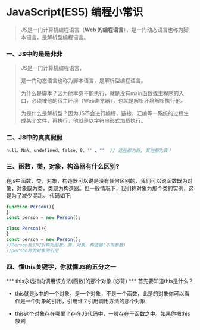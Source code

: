 # JavaScript(ES5)  编程小常识

> JS是一门计算机编程语言（**Web 的编程语言**），是一门动态语言也称为脚本语言，是解析型编程语言。



### 一、JS中的是是非非 

> JS是一门计算机编程语言，
>
> 是一门动态语言也称为脚本语言，是解析型编程语言。
>
> 为什么是脚本？因为他本身不能执行，就是没有main函数或主程序的入口，必须被他的宿主环境（Web浏览器），也就是解析环境解析执行他。
>
> 为是什么是解析型？因为JS不会进行编程，链接，汇编等一系统的过程生成某个文件，再执行，他就是以字符串形式加载执行。



### 二、JS中的真真假假

```js
null、NaN、undefined、false、0、'' 、""  // 这些都为假, 其他都为真！
```



### 三、函数，类，对象，构造器有什么区别? 

​	在js中函数，类，对象，构造器可以说是没有任何区别的，我们可以说函数既为对象，对象既为类，类既为构造器。但一般情况下，我们称对象为那个类的实例，这是为了减少混乱。 
代码如下:

```js
function Person(){ 
} 
const person = new Person(); 

class Person(){ 
} 
const person = new Person(); 
//Person我们可以称为函数，类，对象，构造器(不带参数) 
//person称为对象的引用 
```



###  四、懂this关键字，你就懂JS的五分之一

*** this永远指向调用该方法(函数)的那个对象.(必背)  ***
首先要知道this是什么？ 

* this就是js中的一个对象。是一个对象，不是一个函数，此是的对象你可以看作是一个对象的引用，引用谁？引用调用方法的那个对象. 

* this这个对象存在哪里？存在JS代码中，一般存在于函数之中。如果你把this放到<script>标签中，你可以试下window === this，打印什么?为什么？ 

  代码如下:

```js
function ready() {
    alert(this === window);
}
ready();

//此时打什么？true，为什么？

function Person() {
    this.name = '张三';
    alert(this === window);
}
new Person();

//此时打印什么？false, 为什么？
//把代码加长点.加一个var perso = 
const person = new Person(); 
```



全世界的人都知道person引用了new Person产生的那个对象。new Person创建的是一个JS实例对象，我们就可以绑定属性和方法. 
看下面这段代码:

```js
fn = function () {
}
fn.ready = function () {
    alert(this === fn);
} 
```


当调用fn.ready()的时候打印什么？true ,为什么？ 
十分奇怪，this现在等于一个函数了..为什么？ 



### 五、JS中静态方法和属性将助你一臂之力. 

> 什么是静态.顾名思意:就是不动了，JS中不动的方法是什么？就是不需要创建实例，直接可以通过类名调用方法，哪里都没有动。方法就调用了。不需要任何额外的代码。这只是片面之言。所谓静态:就是属于类的属于类本身的特征. 
> Js中类既为对象，何不能直接绑定属性和方法。当然可以. 
> 代码如下:

```js
fn = function () {
}
fn.name = '张三';
fn.getName = function () {
    return fn.name;
} 
```

这也行，但为什么还要new 的过程，全都这样绑定不就可以了吗？思考 



### 六、prototype和constructor的在JS框架中的影响 

* prototype为原型,是一个对象。 

* constructor为构造器,是一个函数 

* 到现在为止，你要分清楚，什么时候的对象为对象，什么时候的对象是一个函数.也难为JS解析器，能解析运行如此灵活的代码。 

* prototype可以说他是一个类的静态的属性，他指向这个对象的实例。换句话说prototype是一个对象。

* prototype指向的对象和我们new的对象有何区别？建立了一种等价桥梁关系，但不是同一个。当我们在函数prototype上绑定属性的时候，那么属性和值就绑定到了prototype对象上，并没有正真的绑定到那个对象上去。

* 当需要访问那个对象上的这个属性的时候，JS解析器，首先会去从对象本身上去找这个属性，然后再到原型对象上找。 

  

  代码如下:

```js
function Person() {

};
var person = new Person();
    person.name ='张三';
    Person.prototype.name ='李四';

alert(person.name);
delete person.name;
alert(person.name);

// constructor指向一个对象的构造器。(什么是构造器？自己去复习。), 由此可以看出他是一个对象级别的属性。也就是要使用constructor这个属性，必须需要一个对象。
// 那么prototype是一个对象有没有constructor属性？当然有，既然constructor是指构造器，那有没有一个prototype属性？当然有，以此类推, 下面这两段代码是正确的。
constructor.prototype.constructor.prototype.constructor...
prototype.constructor.prototype.constructor.prototype...
```



其实我也不知道到底可以连多长？感兴趣可以试一下。顺便告诉你用递归算法。 
在众多的JS代码中，当我们已知一个对象，要求他的构造器，或者已知一个构造器，求他的对象。应入门了。 



### 七、==和===将判断进行到底

***  ==和===神像形不象.不要去考虑，一眼就看出是做断判是否相等。 ***
有木有区别? 
==判断变量是否相等。 
===判断变量的值相等。 
以此类推:====用来干嘛的？？用来报错的.你懂的.这里只想告诉你，只有==和=== 
JS中变量是弱类型的，都懂。 
代码如下:

```js
var a = 3;
var b = '3';
alert(a == b); //true

// JS中变量的值是强类型的。你懂的.
var a = 3;
var b = '3';
alert(a === b); //false
```



都是var 类型的变量，但他们的值不一样，一个是整形，一个是字符串型. 
var类型和var类型相比，当然是true,整形和字符串型比，当然是false. 
==用来比较他们值是否一样。不会是计较值的类型，只要他们的变量是var类型就可以了。当然是这废话，难不成，你不还能声明第二种变量类型的变量？. 
===用来比较，会去判断他们的值是否为同一类型。如果不是，没有的比较。JS中变量的值是强类型的，有整形，字符串，数字，布尔等。



### 八、typeof和instanceof完成了判断未成的使命 

typeof用来判断基本数据类型 
instanceof 用来判断对象类型是否为某一个类型号 



### 九、5种继承让你如虎添翼.

1、对象冒充 
2、apply 
3、call 
4、prototype 
5、for循环方式 
用法：*** 永远只须记住，JS中的继承只是属性和方法的拷贝。***



### 十、DOM模型结构改变你的思想 

DOM是一种思想，一种将数据以树状结构数据的思想。

* 学习DOM只需要掌握任何一个节点都有一个父节点和0到多个子节点.任何一个节点都有一个页面上的标签表现形式和一个内存对应着一个标签对象.页面只是展示数据的地方，内存中才是DOM对象数据保存地方。

* 任何一个DOM对象只能有一个父节点对象。

* 父子关系可以随时改变。 

> 对象操作：查、增，修，删 
> 内容操作：innerHTML,innerText等 
> 事件操作：mouse,key 
> 样式操作：id、target、class 
> 属性操作：attribute 



### 十一、回调函数减少编写代码 

*** 什么是回调函数? ***

> 在JS中函数名是用来标识一个函数的。既我们可以传递给某个函数一个函数 名(函数名柄),然后由那个函数来自动调用我们的函数完成相关的处理。 
> 调用者与被调用者分开，我们不需要关心调用者，和被调用者。回调可用于通知机制，事件。 



### 十二、函数和arguments 

* 函数名就是函数的句柄，指针，函数名是唯一的，这也成就了JS中没有函数重载。只有函数覆盖。函数名才是唯一标识函数的。 
* 永远需牢访，JS中的函数调用就是在函数名后面加对括号() 
* 函数调用参数可有可无，无论什么情况下，参数都会保存在函数体中的arguments对象中，你可以直接使用他，他是一个对象，参数是以数组形式存放。 



### 十三、闭包(匿名函数)为开发开辟了捷径 

* 闭包是函数内调用函数外的参数，一般也可称为匿名函数，但两者有所不同。 
* 闭包的价值在于可以作为函数对象或者匿名函数，对于类型系统而言这就意味着不仅要表示数据还要表示代码。
* 支持闭包的多数语言都将函数作为第一级对象，就是说这些函数可以存储到变量中、作为参数传递给其他函数，最重要的是能够被函数动态地创建和返回. 
  匿名函数减少了变量名称的冲突，为没有权限作用域的JS提供了权限作用域。
* 当我们需要提供一个接口，但又不想让这个接口对象为全局变量就需要用匿名函数: 

```js
(function () {
    //局部代码，外部永远无法访问，除非你提供一个入口
})();

setInterval(function() {
	//局部代码，外部永远无法访问，除非你提供一个入口
}, 1000);
```



# 五段实用的js高级技巧
> 以下几个js技巧还是蛮实用的，前提是你没用使用别人的js框架，用原生创造效率为前提的代码. 



### 技巧一、【setTimeout】

应用案例:比如你想一个函数循环执行10次,怎么办?以前通常是先setInterval,然后clearInterval,技巧一就是克服这个问题 
代码如下:

```js 
(function () {
    var i = 0;
    function job() {
        console.log(i++);
        if (i < 10) {
            setTimeout(job, 1000);
        }
    }
    job();
})();
```

** 上面这个job函数就只会乖乖的执行10次.然后自动停止 **



### 技巧二、【高效的for循环 】

应用案例: 抛弃传统的循环方式 
代码如下:

```js
(function () {
    var arr = [];
    for (var i = arr.length; i--;) {
        doStuff();
    }
})(); 
```



+ 这个方式为什么高效? 
  - 1、少了一个参数l = arr.length; 
  - 2、for语句中间那个玩意少进行了一次计算,以前的话是for(i = 0; i < l; i++) // 这样的话中间的语句会先比较 i < l 然后比较出来的结果在跟true 或者false比较,自然多了次计算;



### 技巧三、【高效赋值 】

应用案例:抛弃传统的if判断赋值 
代码如下:

```js
var i = 1, ret;
ret = i !== 1 || true;
console.log(ret); 
```

以上代码会很神奇的告诉你ret会是true.高效吧不用if(i!==1)了在赋值了 



### 技巧四、【强悍的简短的attr 】

应用案例:setAttribute,getAttribute.这个方法不仅可以设置标准的属性,还可以设置任意属性,兼容好 
代码如下:

```js
function attr(elem, name, value) {
    var ret;
    if (value) {
        if (/msie [6-7]\.0/i.test(navigator.userAgent)) {
            ret = elem.getAttributeNode(name);
            if (!ret) { //ie6 7不合法的属性设置捕鸟,通过这里可以设置 
                ret = document.createAttribute(name);
                elem.setAttributeNode(ret);
            }
            ret.nodeValue = value + "";
        } else {
            elem.setAttribute(name, value);
        }
        return elem;
    } else { //ie6 7有得属性获取不鸟 
        ret = elem.getAttribute(name);
        fixIe = elem.getAttributeNode(name).nodeValue;
        ret = ret ? ret : fixIe ? fixIe : undefined;
        return ret;
    }
}

//以上方法如何测试呢 ?
attr(document.getElementById("test"), "classxx", "xx");
alert(attr(document.getElementById("test"), "classxx")); 
```



### 技巧五、【getElementsByClassName】 

应用案例 :以前js没什么框架的时候,大家都再模仿这个方法,看看今天我是怎么高效的模仿出它来.这也不愧是js初学者的经典代码 。
代码如下:

```js
(function () {
    var getElementsByClassName = function (cls, context) {
        var root = context || document;
        return document.querySelectorAll ? root.querySelectorAll("." + cls) : root.getElementsByClassName ?
            root.getElementsByClassName(cls) : help("*", cls, context);
    }
    var help = function (tagName, cls, context) {
        var root = context || document,
            ret = [], elems, i,
            rcls = new RegExp("^|\\s+" + cls + "\\s+|$");
        elems = root.getElementsByTagName(tagName || "*");
        for (i = elems.length; i--;) {
            if (rcls.test(elem[i].className)) {
                ret.push(elems[i]);
            }
        }
        return ret;
    }
})(); 
```
